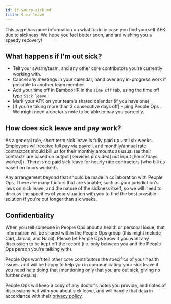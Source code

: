 ```yaml
---
id: if-youre-sick.md
title: Sick leave
---
```

This page has more information on what to do in case you find yourself AFK due to sickness. We hope you feel better soon, and are wishing you a speedy recovery!

## What happens if I'm out sick?

-   Tell your swarm/team, and any other core contributors you're currently working with.
-   Cancel any meetings in your calendar, hand over any in-progress work if possible to another team member.
-   Add your time off in BambooHR in the `Time Off` tab, using the time off type `Sick leave`.
-   Mark your AFK on your team's shared calendar (if you have one)
-   [If you're taking more than 3 consecutive days off] - ping People Ops . We might need a doctor's note to be able to pay you correctly.

## How does sick leave and pay work?

As a general rule, short term sick leave is fully paid up until six weeks. Employees will receive full pay via payroll, and monthly/annual rate contractors should bill us for their monthly amounts as usual (as their contracts are based on output [services provided] not input [hours/days worked]). There is no paid sick leave for hourly rate contractors (who bill us based on hours worked).

Any arrangement beyond that should be made in collaboration with People Ops. There are many factors that are variable, such as your jurisdiction's laws on sick leave, and the nature of the sickness itself, so we will need to discuss the specifics of your situation with you to find the best possible solution if you're out longer than six weeks.

## Confidentiality

When you tell someone in People Ops about a health or personal issue, that information will be shared within the People Ops group (this might include Carl, Jarrad, and Nabil). Please let People Ops know if you want any discussion to be kept off the record (i.e. only between you and the People Ops person you're talking with).

People Ops won't tell other core contributors the specifics of your health issues, and will be happy to help you in communicating your sick leave if you need help doing that (mentioning only that you are out sick, giving no further details).

People Ops will keep a copy of any doctor's notes you provide, and notes of discussions had with you about sick leave, and will handle that data in accordance with their [privacy policy](https://people-ops.status.im/ccprivacypolicy/).
